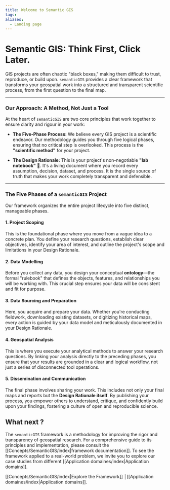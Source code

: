```yaml
---
title: Welcome to Semantic GIS
tags:
aliases:
  - Landing page
---
```

# Semantic GIS: Think First, Click Later.

GIS projects are often chaotic "black boxes," making them difficult to trust, reproduce, or build upon. `semanticGIS` provides a clear framework that transforms your geospatial work into a structured and transparent scientific process, from the first question to the final map.

---

### Our Approach: A Method, Not Just a Tool 

At the heart of `semanticGIS` are two core principles that work together to ensure clarity and rigour in your work:

- **The Five-Phase Process:** We believe every GIS project is a scientific endeavor. Our methodology guides you through five logical phases, ensuring that no critical step is overlooked. This process is the **"scientific method"** for your project.
    
- **The Design Rationale:** This is your project's non-negotiable **"lab notebook"** 📓. It's a living document where you record every assumption, decision, dataset, and process. It is the single source of truth that makes your work completely transparent and defensible.
    

---

### The Five Phases of a `semanticGIS` Project

Our framework organizes the entire project lifecycle into five distinct, manageable phases.

#### **1. Project Scoping**

This is the foundational phase where you move from a vague idea to a concrete plan. You define your research questions, establish clear objectives, identify your area of interest, and outline the project's scope and limitations in your Design Rationale.

#### **2. Data Modelling**

Before you collect any data, you design your conceptual **ontology**—the formal "rulebook" that defines the objects, features, and relationships you will be working with. This crucial step ensures your data will be consistent and fit for purpose.

#### **3. Data Sourcing and Preparation**

Here, you acquire and prepare your data. Whether you're conducting fieldwork, downloading existing datasets, or digitizing historical maps, every action is guided by your data model and meticulously documented in your Design Rationale.

#### **4. Geospatial Analysis**

This is where you execute your analytical methods to answer your research questions. By linking your analysis directly to the preceding phases, you ensure that your results are grounded in a clear and logical workflow, not just a series of disconnected tool operations.

#### **5. Dissemination and Communication**

The final phase involves sharing your work. This includes not only your final maps and reports but the **Design Rationale itself**. By publishing your process, you empower others to understand, critique, and confidently build upon your findings, fostering a culture of open and reproducible science.

## What next ?
The `semanticGIS` framework is a methodology for improving the rigor and transparency of geospatial research. For a comprehensive guide to its principles and implementation, please consult the [[Concepts/SemanticGIS/index|framework documentation]]. To see the framework applied to a real-world problem, we invite you to explore our case studies from different [[Application domaines/index|Application domains]].

 [[Concepts/SemanticGIS/index|Explore the Framework]] │[[Application domaines/index|Application domains]].


